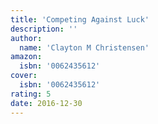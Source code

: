 ```yaml
---
title: 'Competing Against Luck'
description: ''
author:
  name: 'Clayton M Christensen'
amazon:
  isbn: '0062435612'
cover:
  isbn: '0062435612'
rating: 5
date: 2016-12-30
---
```

